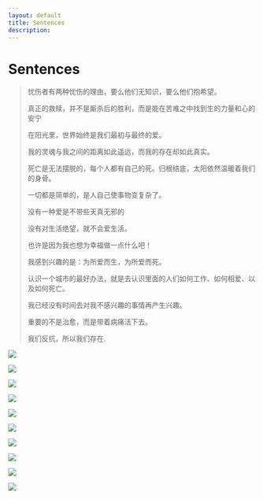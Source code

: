 ```yaml
---
layout: default
title: Sentences
description: 
---
```


# Sentences

> 忧伤者有两种忧伤的理由，要么他们无知识，要么他们抱希望。
>
> 真正的救赎，并不是厮杀后的胜利，而是能在苦难之中找到生的力量和心的安宁
>
> 在阳光里，世界始终是我们最初与最终的爱。
>
> 我的灵魂与我之间的距离如此遥远，而我的存在却如此真实。
>
> 死亡是无法摆脱的，每个人都有自己的死。归根结底，太阳依然温暖着我们的身骨。
>
> 一切都是简单的，是人自己使事物变复杂了。
>
> 没有一种爱是不带些天真无邪的
>
> 没有对生活绝望，就不会爱生活。
>
> 也许是因为我也想为幸福做一点什么吧！
>
> 我感到兴趣的是：为所爱而生，为所爱而死。
>
> 认识一个城市的最好办法，就是去认识里面的人们如何工作、如何相爱、以及如何死亡。
>
> 我已经没有时间去对我不感兴趣的事情再产生兴趣。
>
> 重要的不是治愈，而是带着病痛活下去。
>
> 我们反抗，所以我们存在.

![](https://cdn.jsdelivr.net/gh/growvv/image-bed//mac-m1/benjamin-voros-phIFdC6lA4E-unsplash.jpg)

![](https://cdn.jsdelivr.net/gh/growvv/image-bed//mac-m1/kurt-cotoaga-cqbLg3lZEpk-unsplash.jpg)

![](https://cdn.jsdelivr.net/gh/growvv/image-bed//mac-m1/rohit-tandon-9wg5jCEPBsw-unsplash.jpg)

![](https://cdn.jsdelivr.net/gh/growvv/image-bed//mac-m1/tim-stief-YFFGkE3y4F8-unsplash.jpg)

![](https://cdn.jsdelivr.net/gh/growvv/image-bed//mac-m1/matt-sclarandis-S_IV6KqGeso-unsplash.jpg)

![](https://cdn.jsdelivr.net/gh/growvv/image-bed//mac-m1/luca-bravo-zAjdgNXsMeg-unsplash.jpg)

![](https://cdn.jsdelivr.net/gh/growvv/image-bed//mac-m1/john-lee-oMneOBYhJxY-unsplash.jpg)

![](https://cdn.jsdelivr.net/gh/growvv/image-bed//mac-m1/pietro-de-grandi-T7K4aEPoGGk-unsplash.jpg)

![](https://cdn.jsdelivr.net/gh/growvv/image-bed//mac-m1/valdemaras-d-khbjgGAerPU-unsplash.jpg)

![](https://cdn.jsdelivr.net/gh/growvv/image-bed//mac-m1/michael-fousert-lE5-z4nTCTQ-unsplash.jpg")

